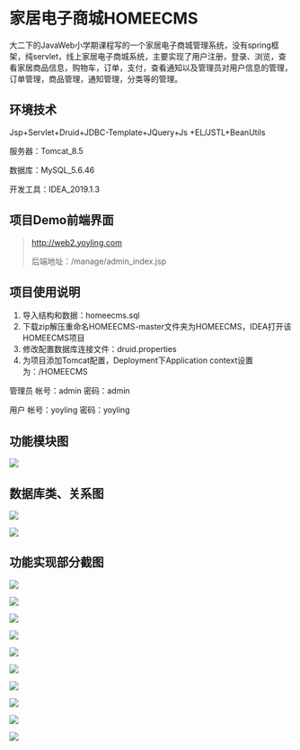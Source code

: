 # 家居电子商城HOMEECMS
大二下的JavaWeb小学期课程写的一个家居电子商城管理系统，没有spring框架，纯servlet，线上家居电子商城系统，主要实现了用户注册，登录、浏览，查看家居商品信息，购物车，订单，支付，查看通知以及管理员对用户信息的管理，订单管理，商品管理，通知管理，分类等的管理。

## 环境技术
Jsp+Servlet+Druid+JDBC-Template+JQuery+Js +EL/JSTL+BeanUtils

服务器：Tomcat_8.5

数据库：MySQL_5.6.46

开发工具：IDEA_2019.1.3

## 项目Demo前端界面

> http://web2.yoyling.com
>
> 后端地址：/manage/admin_index.jsp

## 项目使用说明

1. 导入结构和数据：homeecms.sql
2. 下载zip解压重命名HOMEECMS-master文件夹为HOMEECMS，IDEA打开该HOMEECMS项目
3. 修改配置数据库连接文件：druid.properties
4. 为项目添加Tomcat配置，Deployment下Application context设置为：/HOMEECMS

管理员 帐号：admin 密码：admin

用户 帐号：yoyling 密码：yoyling

## 功能模块图

![](https://i.loli.net/2020/09/20/biSQjl9w4B8zm23.png)

## 数据库类、关系图

![](https://i.loli.net/2020/09/20/7OLMADJqmRnZtY6.png)

![](https://i.loli.net/2020/09/20/VhMD9tZf2KclJiB.png)

## 功能实现部分截图

![](https://i.loli.net/2020/09/20/rtgJDTubxjM65pL.png)

![](https://i.loli.net/2020/09/20/ntWRhZSibc4EI2e.png)

![](https://i.loli.net/2020/09/20/2P3nUgjYyGipRaH.png)

![](https://i.loli.net/2020/09/20/DTeMPnrKZx3jauR.png)

![](https://i.loli.net/2020/09/20/gyvC2RsKG5krmuf.png)

![](https://i.loli.net/2020/09/20/6ZzbH7rP4WUDo8e.png)

![](https://i.loli.net/2020/09/20/4MCJQU8RDutljNZ.png)

![](https://i.loli.net/2020/09/20/1u6ep8EMhimc4y9.png)

![](https://i.loli.net/2020/09/20/XOogwUYAbthGZQe.png)

![](https://i.loli.net/2020/09/20/bBf48OFexqztcDm.png)

